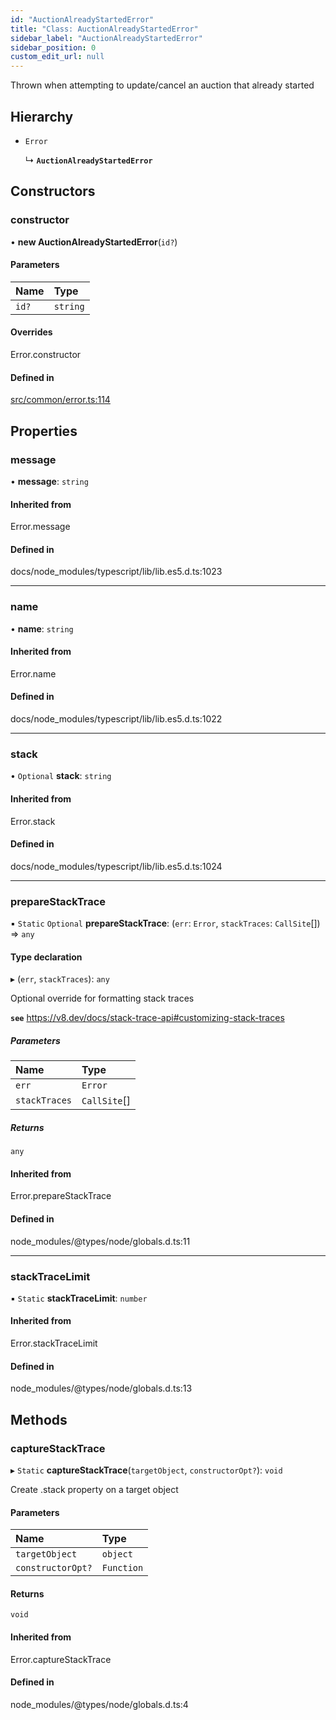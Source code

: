 ```yaml
---
id: "AuctionAlreadyStartedError"
title: "Class: AuctionAlreadyStartedError"
sidebar_label: "AuctionAlreadyStartedError"
sidebar_position: 0
custom_edit_url: null
---
```


Thrown when attempting to update/cancel an auction that already started

## Hierarchy

- `Error`

  ↳ **`AuctionAlreadyStartedError`**

## Constructors

### constructor

• **new AuctionAlreadyStartedError**(`id?`)

#### Parameters

| Name  | Type     |
| :---- | :------- |
| `id?` | `string` |

#### Overrides

Error.constructor

#### Defined in

[src/common/error.ts:114](https://github.com/PrasoonPratham/nftlabs-sdk-ts/blob/68c3596/src/common/error.ts#L114)

## Properties

### message

• **message**: `string`

#### Inherited from

Error.message

#### Defined in

docs/node_modules/typescript/lib/lib.es5.d.ts:1023

---

### name

• **name**: `string`

#### Inherited from

Error.name

#### Defined in

docs/node_modules/typescript/lib/lib.es5.d.ts:1022

---

### stack

• `Optional` **stack**: `string`

#### Inherited from

Error.stack

#### Defined in

docs/node_modules/typescript/lib/lib.es5.d.ts:1024

---

### prepareStackTrace

▪ `Static` `Optional` **prepareStackTrace**: (`err`: `Error`, `stackTraces`: `CallSite`[]) => `any`

#### Type declaration

▸ (`err`, `stackTraces`): `any`

Optional override for formatting stack traces

**`see`** https://v8.dev/docs/stack-trace-api#customizing-stack-traces

##### Parameters

| Name          | Type         |
| :------------ | :----------- |
| `err`         | `Error`      |
| `stackTraces` | `CallSite`[] |

##### Returns

`any`

#### Inherited from

Error.prepareStackTrace

#### Defined in

node_modules/@types/node/globals.d.ts:11

---

### stackTraceLimit

▪ `Static` **stackTraceLimit**: `number`

#### Inherited from

Error.stackTraceLimit

#### Defined in

node_modules/@types/node/globals.d.ts:13

## Methods

### captureStackTrace

▸ `Static` **captureStackTrace**(`targetObject`, `constructorOpt?`): `void`

Create .stack property on a target object

#### Parameters

| Name              | Type       |
| :---------------- | :--------- |
| `targetObject`    | `object`   |
| `constructorOpt?` | `Function` |

#### Returns

`void`

#### Inherited from

Error.captureStackTrace

#### Defined in

node_modules/@types/node/globals.d.ts:4
